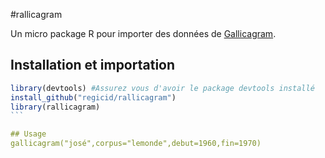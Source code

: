 #rallicagram

Un micro package R pour importer des données de [Gallicagram](https://shiny.ens-paris-saclay.fr/app/gallicagram).

## Installation et importation
````R
library(devtools) #Assurez vous d'avoir le package devtools installé
install_github("regicid/rallicagram")
library(rallicagram)
```

## Usage
gallicagram("josé",corpus="lemonde",debut=1960,fin=1970)
